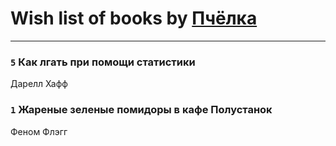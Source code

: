 # Wish list of books by [Пчёлка](http://vk.com/id70343728)
---

### `5` Как лгать при помощи статистики
Дарелл Хафф

### `1` Жареные зеленые помидоры в кафе Полустанок
Феном Флэгг

